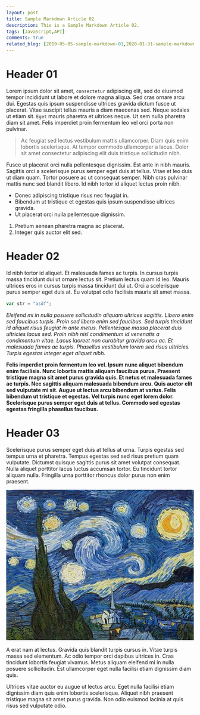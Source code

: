 ```yaml
---
layout: post
title: Sample Markdown Article 02
description: This is a Sample Markdown Article 02.
tags: [JavaScript,API]
comments: true
related_blog: [2019-05-05-sample-markdown-01,2020-01-31-sample-markdown-03]
---
```


# Header 01

Lorem ipsum dolor sit amet, `consectetur` adipiscing elit, sed do eiusmod tempor incididunt ut labore et dolore magna aliqua. Sed cras ornare arcu dui. Egestas quis ipsum suspendisse ultrices gravida dictum fusce ut placerat. Vitae suscipit tellus mauris a diam maecenas sed. Neque sodales ut etiam sit. `Eget` mauris pharetra et ultrices neque. Ut sem nulla pharetra diam sit amet. Felis imperdiet proin fermentum leo vel orci porta non pulvinar. 

> Ac feugiat sed lectus vestibulum mattis ullamcorper. Diam quis enim lobortis scelerisque. At tempor commodo ullamcorper a lacus. Dolor sit amet consectetur adipiscing elit duis tristique sollicitudin nibh.

Fusce ut placerat orci nulla pellentesque dignissim. Est ante in nibh mauris. Sagittis orci a scelerisque purus semper eget duis at tellus. Vitae et leo duis ut diam quam. Tortor posuere ac ut consequat semper. Nibh cras pulvinar mattis nunc sed blandit libero. Id nibh tortor id aliquet lectus proin nibh. 

* Donec adipiscing tristique risus nec feugiat in. 
* Bibendum ut tristique et egestas quis ipsum suspendisse ultrices gravida.
* Ut placerat orci nulla pellentesque dignissim.

1. Pretium aenean pharetra magna ac placerat.
2. Integer quis auctor elit sed.

# Header 02

Id nibh tortor id aliquet. Et malesuada fames ac turpis. In cursus turpis massa tincidunt dui ut ornare lectus sit. Pretium lectus quam id leo. Mauris ultrices eros in cursus turpis massa tincidunt dui ut. Orci a scelerisque purus semper eget duis at. Eu volutpat odio facilisis mauris sit amet massa.

```JavaScript
var str = "asdf";
```

*Eleifend mi in nulla posuere sollicitudin aliquam ultrices sagittis. Libero enim sed faucibus turpis. Proin sed libero enim sed faucibus. Sed turpis tincidunt id aliquet risus feugiat in ante metus. Pellentesque massa placerat duis ultricies lacus sed. Proin nibh nisl condimentum id venenatis a condimentum vitae. Lacus laoreet non curabitur gravida arcu ac. Et malesuada fames ac turpis. Phasellus vestibulum lorem sed risus ultricies. Turpis egestas integer eget aliquet nibh.*

**Felis imperdiet proin fermentum leo vel. Ipsum nunc aliquet bibendum enim facilisis. Nunc lobortis mattis aliquam faucibus purus. Praesent tristique magna sit amet purus gravida quis. Et netus et malesuada fames ac turpis. Nec sagittis aliquam malesuada bibendum arcu. Quis auctor elit sed vulputate mi sit. Augue ut lectus arcu bibendum at varius. Felis bibendum ut tristique et egestas. Vel turpis nunc eget lorem dolor. Scelerisque purus semper eget duis at tellus. Commodo sed egestas egestas fringilla phasellus faucibus.**

# Header 03

Scelerisque purus semper eget duis at tellus at urna. Turpis egestas sed tempus urna et pharetra. Tempus egestas sed sed risus pretium quam vulputate. Dictumst quisque sagittis purus sit amet volutpat consequat. Nulla aliquet porttitor lacus luctus accumsan tortor. Eu tincidunt tortor aliquam nulla. Fringilla urna porttitor rhoncus dolor purus non enim praesent. 

![starry night](/img/blogs/2019-08-05/starry-night.jpg)

A erat nam at lectus. Gravida quis blandit turpis cursus in. Vitae turpis massa sed elementum. Ac odio tempor orci dapibus ultrices in. Cras tincidunt lobortis feugiat vivamus. Metus aliquam eleifend mi in nulla posuere sollicitudin. Est ullamcorper eget nulla facilisi etiam dignissim diam quis. 

Ultrices vitae auctor eu augue ut lectus arcu. Eget nulla facilisi etiam dignissim diam quis enim lobortis scelerisque. Aliquet nibh praesent tristique magna sit amet purus gravida. Non odio euismod lacinia at quis risus sed vulputate odio.